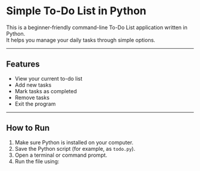 # Simple To-Do List in Python

This is a beginner-friendly command-line To-Do List application written in Python.  
It helps you manage your daily tasks through simple options.

---

## Features

- View your current to-do list
- Add new tasks
- Mark tasks as completed
- Remove tasks
- Exit the program

---

## How to Run

1. Make sure Python is installed on your computer.
2. Save the Python script (for example, as `todo.py`).
3. Open a terminal or command prompt.
4. Run the file using:
